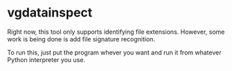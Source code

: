 # vgdatainspect

Right now, this tool only supports identifying file extensions. However, some work is being done is add file signature recognition.

To run this, just put the program whever you want and run it from whatever Python interpreter you use.
